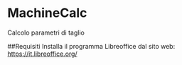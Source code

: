 # MachineCalc
Calcolo parametri di taglio

##Requisiti
Installa il programma Libreoffice dal sito web: https://it.libreoffice.org/
